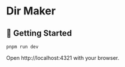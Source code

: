 # Dir Maker

## 🚀 Getting Started

```
pnpm run dev
```

Open http://localhost:4321 with your browser.
